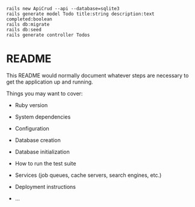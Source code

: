 ```shell
rails new ApiCrud --api --database=sqlite3
rails generate model Todo title:string description:text completed:boolean
rails db:migrate
rails db:seed
rails generate controller Todos
```
# README

This README would normally document whatever steps are necessary to get the
application up and running.

Things you may want to cover:

* Ruby version

* System dependencies

* Configuration

* Database creation

* Database initialization

* How to run the test suite

* Services (job queues, cache servers, search engines, etc.)

* Deployment instructions

* ...
